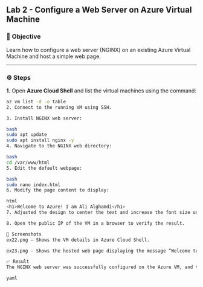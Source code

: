 ## **Lab 2 - Configure a Web Server on Azure Virtual Machine**

### 🎯 **Objective**
Learn how to configure a web server (NGINX) on an existing Azure Virtual Machine and host a simple web page.

---

### ⚙️ **Steps**

**1.** Open **Azure Cloud Shell** and list the virtual machines using the command:
```bash
az vm list -d -o table
2. Connect to the running VM using SSH.

3. Install NGINX web server:

bash
sudo apt update
sudo apt install nginx -y
4. Navigate to the NGINX web directory:

bash
cd /var/www/html
5. Edit the default webpage:

bash
sudo nano index.html
6. Modify the page content to display:

html
<h1>Welcome to Azure! I am Ali Alghamdi</h1>
7. Adjusted the design to center the text and increase the font size using simple CSS styling.

8. Open the public IP of the VM in a browser to verify the result.

📸 Screenshots
ex22.png – Shows the VM details in Azure Cloud Shell.

ex23.png – Shows the hosted web page displaying the message “Welcome to Azure! I am Ali Alghamdi”.

✅ Result
The NGINX web server was successfully configured on the Azure VM, and the custom webpage loaded correctly in the browser.

yaml

